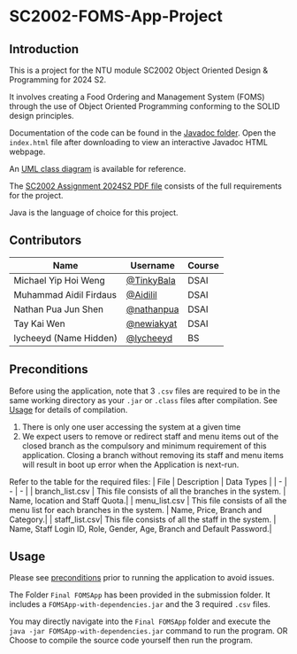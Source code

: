 # SC2002-FOMS-App-Project

## Introduction
This is a project for the NTU module SC2002 Object Oriented Design & Programming for 2024 S2. 

It involves creating a Food Ordering and Management System (FOMS) through the use of Object Oriented Programming conforming to the SOLID design principles.

Documentation of the code can be found in the [Javadoc folder]().
Open the `index.html` file after downloading to view an interactive Javadoc HTML webpage.

An [UML class diagram]([https://github.com/weihonglwh/SC2002-CAM-App-Project/blob/main/class-diagram-final.jpg](https://github.com/lycheeyd/SC2002-Object-Orientated-Programming-Project/blob/main/UML.svg)) is available for reference.
 
The [SC2002 Assignment 2024S2 PDF file]() consists of the full requirements for the project.

Java is the language of choice for this project.

## Contributors
| Name                   | Username                                     | Course  |
|------------------------|----------------------------------------------|---------|
| Michael Yip Hoi Weng   | [@TinkyBala](https://github.com/Tinkybala)  | DSAI    |
| Muhammad Aidil Firdaus | [@Aidilil](https://github.com/Aidilil)       | DSAI    |
| Nathan Pua Jun Shen    | [@nathanpua](https://github.com/nathanpua)   | DSAI    |
| Tay Kai Wen            | [@newiakyat](https://github.com/newiakyat)   | DSAI    |
| lycheeyd (Name Hidden) | [@lycheeyd](https://github.com/lycheeyd)     | BS      |


## Preconditions
Before using the application, note that 3 `.csv` files are required to be in the same working directory as your `.jar` or `.class` files after compilation. See [Usage](#Usage) for details of compilation.

1. There is only one user accessing the system at a given time
2. We expect users to remove or redirect staff and menu items out of the closed branch as the compulsory and minimum requirement of this application. Closing a branch without removing its staff and menu items will result in boot up error when the Application is next-run.


Refer to the table for the required files:
| File | Description | Data Types |
| - | - | - |
| branch_list.csv | This file consists of all the branches in the system. | Name, location and Staff Quota.|
| menu_list.csv | This file consists of all the menu list for each branches in the system.  | Name, Price, Branch and Category.|
| staff_list.csv| This file consists of all the staff in the system. | Name, Staff Login ID, Role, Gender, Age, Branch and Default Password.|



## Usage
Please see [preconditions](#Preconditions) prior to running the application to avoid issues.

The Folder `Final FOMSApp` has been provided in the submission folder. It includes a `FOMSApp-with-dependencies.jar` and the 3 required `.csv` files.

You may directly navigate into the `Final FOMSApp` folder and execute the `java -jar FOMSApp-with-dependencies.jar` command to run the program.
OR
Choose to compile the source code yourself then run the program.
